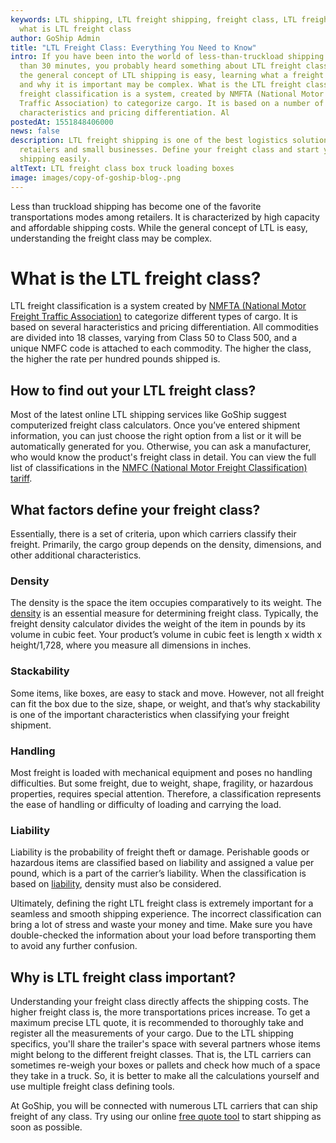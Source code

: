 ```yaml
---
keywords: LTL shipping, LTL freight shipping, freight class, LTL freight class,
  what is LTL freight class
author: GoShip Admin
title: "LTL Freight Class: Everything You Need to Know"
intro: If you have been into the world of less-than-truckload shipping for more
  than 30 minutes, you probably heard something about LTL freight class. While
  the general concept of LTL shipping is easy, learning what a freight class is
  and why it is important may be complex. What is the LTL freight class?-LTL
  freight classification is a system, created by NMFTA (National Motor Freight
  Traffic Association) to categorize cargo. It is based on a number of
  characteristics and pricing differentiation. Al
postedAt: 1551848406000
news: false
description: LTL freight shipping is one of the best logistics solutions for
  retailers and small businesses. Define your freight class and start your LTL
  shipping easily.
altText: LTL freight class box truck loading boxes
image: images/copy-of-goship-blog-.png
---
```

Less than truckload shipping has become one of the favorite transportations modes among retailers. It is characterized by high capacity and affordable shipping costs. While the general concept of LTL is easy, understanding the freight class may be complex.

# **What is the LTL freight class?**

LTL freight classification is a system created by [NMFTA (National Motor Freight Traffic Association)](http://www.nmfta.org/) to categorize different types of cargo. It is based on several haracteristics and pricing differentiation. All commodities are divided into 18 classes, varying from Class 50 to Class 500, and a unique NMFC code is attached to each commodity. The higher the class, the higher the rate per hundred pounds shipped is.

## **How to find out your LTL freight class?**

Most of the latest online LTL shipping services like GoShip suggest computerized freight class calculators. Once you’ve entered shipment information, you can just choose the right option from a list or it will be automatically generated for you. Otherwise, you can ask a manufacturer, who would know the product's freight class in detail. You can view the full list of classifications in the [NMFC (National Motor Freight Classification) tariff](http://www.nmfta.org/pages/nmfc).

## **What factors define your freight class?**

Essentially, there is a set of criteria, upon which carriers classify their freight. Primarily, the cargo group depends on the density, dimensions, and other additional characteristics.

### **Density**

The density is the space the item occupies comparatively to its weight. The [density](https://www.goship.com/posts/density-affect-ltl-shipping) is an essential measure for determining freight class. Typically, the freight density calculator divides the weight of the item in pounds by its volume in cubic feet. Your product’s volume in cubic feet is length x width x height/1,728, where you measure all dimensions in inches.

### **Stackability**

Some items, like boxes, are easy to stack and move. However, not all freight can fit the box due to the size, shape, or weight, and that’s why stackability is one of the important characteristics when classifying your freight shipment.

### **Handling**

Most freight is loaded with mechanical equipment and poses no handling difficulties. But some freight, due to weight, shape, fragility, or hazardous properties, requires special attention. Therefore, a classification represents the ease of handling or difficulty of loading and carrying the load.

### **Liability**

Liability is the probability of freight theft or damage. Perishable goods or hazardous items are classified based on liability and assigned a value per pound, which is a part of the carrier’s liability. When the classification is based on [liability](https://www.goship.com/posts/freight-liability-vs-freight-insurance), density must also be considered.

Ultimately, defining the right LTL freight class is extremely important for a seamless and smooth shipping experience. The incorrect classification can bring a lot of stress and waste your money and time. Make sure you have double-checked the information about your load before transporting them to avoid any further confusion.

## Why is LTL freight class important?

Understanding your freight class directly affects the shipping costs. The higher freight class is, the more transportations prices increase. To get a maximum precise LTL quote, it is recommended to thoroughly take and register all the measurements of your cargo. Due to the LTL shipping specifics, you'll share the trailer's space with several partners whose items might belong to the different freight classes. That is, the LTL carriers can sometimes re-weigh your boxes or pallets and check how much of a space they take in a truck. So, it is better to make all the calculations yourself and use multiple freight class defining tools.

At GoShip, you will be connected with numerous LTL carriers that can ship freight of any class. Try using our online [free quote tool](https://www.goship.com/) to start shipping as soon as possible.